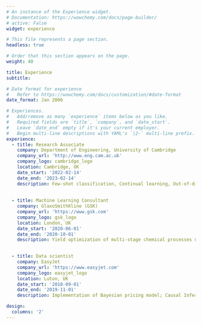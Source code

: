 ```yaml
---
# An instance of the Experience widget.
# Documentation: https://wowchemy.com/docs/page-builder/
# active: False
widget: experience

# This file represents a page section.
headless: true

# Order that this section appears on the page.
weight: 40

title: Experience
subtitle:

# Date format for experience
#   Refer to https://wowchemy.com/docs/customization/#date-format
date_format: Jan 2006

# Experiences.
#   Add/remove as many `experience` items below as you like.
#   Required fields are `title`, `company`, and `date_start`.
#   Leave `date_end` empty if it's your current employer.
#   Begin multi-line descriptions with YAML's `|2-` multi-line prefix.
experience:
  - title: Research Associate
    company: Department of Engineering, University of Cambridge
    company_url: 'http://www.eng.cam.ac.uk'
    company_logo: cambridge_logo
    location: Cambridge, UK
    date_start: '2022-02-14'
    date_end: '2023-02-14'
    description: Few-shot classification, Continual learning, Out-of-distribution detection.
    
    
  - title: Machine Learning Consultant
    company: GlaxoSmithKline (GSK)
    company_url: 'https://www.gsk.com'
    company_logo: gsk_logo
    location: London, UK
    date_start: '2020-06-01'
    date_end: '2020-10-01'
    description: Yield optimization of multi-stage chemical processes used for medicine production via Machine Learning techniques.

        
  - title: Data scientist
    company: EasyJet
    company_url: 'https://www.easyjet.com'
    company_logo: easyjet_logo
    location: Luton, UK
    date_start: '2018-09-01'
    date_end: '2019-11-01'
    description: Implementation of Bayesian pricing model; Causal Inference using Machine Learning algorithms; Multi-Echelon Inventory optimization.

design:
  columns: '2'
---
```

